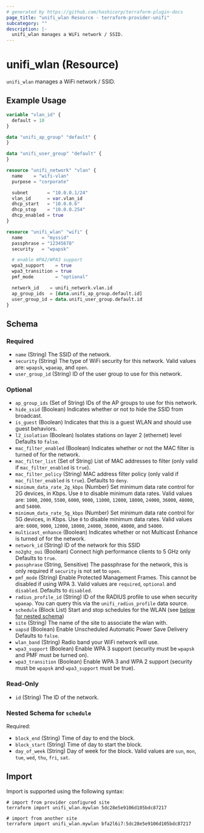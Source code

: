 ```yaml
---
# generated by https://github.com/hashicorp/terraform-plugin-docs
page_title: "unifi_wlan Resource - terraform-provider-unifi"
subcategory: ""
description: |-
  unifi_wlan manages a WiFi network / SSID.
---
```


# unifi_wlan (Resource)

`unifi_wlan` manages a WiFi network / SSID.

## Example Usage

```terraform
variable "vlan_id" {
  default = 10
}

data "unifi_ap_group" "default" {
}

data "unifi_user_group" "default" {
}

resource "unifi_network" "vlan" {
  name    = "wifi-vlan"
  purpose = "corporate"

  subnet       = "10.0.0.1/24"
  vlan_id      = var.vlan_id
  dhcp_start   = "10.0.0.6"
  dhcp_stop    = "10.0.0.254"
  dhcp_enabled = true
}

resource "unifi_wlan" "wifi" {
  name       = "myssid"
  passphrase = "12345678"
  security   = "wpapsk"

  # enable WPA2/WPA3 support
  wpa3_support    = true
  wpa3_transition = true
  pmf_mode        = "optional"

  network_id    = unifi_network.vlan.id
  ap_group_ids  = [data.unifi_ap_group.default.id]
  user_group_id = data.unifi_user_group.default.id
}
```

<!-- schema generated by tfplugindocs -->
## Schema

### Required

- `name` (String) The SSID of the network.
- `security` (String) The type of WiFi security for this network. Valid values are: `wpapsk`, `wpaeap`, and `open`.
- `user_group_id` (String) ID of the user group to use for this network.

### Optional

- `ap_group_ids` (Set of String) IDs of the AP groups to use for this network.
- `hide_ssid` (Boolean) Indicates whether or not to hide the SSID from broadcast.
- `is_guest` (Boolean) Indicates that this is a guest WLAN and should use guest behaviors.
- `l2_isolation` (Boolean) Isolates stations on layer 2 (ethernet) level Defaults to `false`.
- `mac_filter_enabled` (Boolean) Indicates whether or not the MAC filter is turned of for the network.
- `mac_filter_list` (Set of String) List of MAC addresses to filter (only valid if `mac_filter_enabled` is `true`).
- `mac_filter_policy` (String) MAC address filter policy (only valid if `mac_filter_enabled` is `true`). Defaults to `deny`.
- `minimum_data_rate_2g_kbps` (Number) Set minimum data rate control for 2G devices, in Kbps. Use `0` to disable minimum data rates. Valid values are: `1000`, `2000`, `5500`, `6000`, `9000`, `11000`, `12000`, `18000`, `24000`, `36000`, `48000`,  and `54000`.
- `minimum_data_rate_5g_kbps` (Number) Set minimum data rate control for 5G devices, in Kbps. Use `0` to disable minimum data rates. Valid values are: `6000`, `9000`, `12000`, `18000`, `24000`, `36000`, `48000`,  and `54000`.
- `multicast_enhance` (Boolean) Indicates whether or not Multicast Enhance is turned of for the network.
- `network_id` (String) ID of the network for this SSID
- `no2ghz_oui` (Boolean) Connect high performance clients to 5 GHz only Defaults to `true`.
- `passphrase` (String, Sensitive) The passphrase for the network, this is only required if `security` is not set to `open`.
- `pmf_mode` (String) Enable Protected Management Frames. This cannot be disabled if using WPA 3. Valid values are `required`, `optional` and `disabled`. Defaults to `disabled`.
- `radius_profile_id` (String) ID of the RADIUS profile to use when security `wpaeap`. You can query this via the `unifi_radius_profile` data source.
- `schedule` (Block List) Start and stop schedules for the WLAN (see [below for nested schema](#nestedblock--schedule))
- `site` (String) The name of the site to associate the wlan with.
- `uapsd` (Boolean) Enable Unscheduled Automatic Power Save Delivery Defaults to `false`.
- `wlan_band` (String) Radio band your WiFi network will use.
- `wpa3_support` (Boolean) Enable WPA 3 support (security must be `wpapsk` and PMF must be turned on).
- `wpa3_transition` (Boolean) Enable WPA 3 and WPA 2 support (security must be `wpapsk` and `wpa3_support` must be true).

### Read-Only

- `id` (String) The ID of the network.

<a id="nestedblock--schedule"></a>
### Nested Schema for `schedule`

Required:

- `block_end` (String) Time of day to end the block.
- `block_start` (String) Time of day to start the block.
- `day_of_week` (String) Day of week for the block. Valid values are `sun`, `mon`, `tue`, `wed`, `thu`, `fri`, `sat`.

## Import

Import is supported using the following syntax:

```shell
# import from provider configured site
terraform import unifi_wlan.mywlan 5dc28e5e9106d105bdc87217

# import from another site
terraform import unifi_wlan.mywlan bfa2l6i7:5dc28e5e9106d105bdc87217
```
